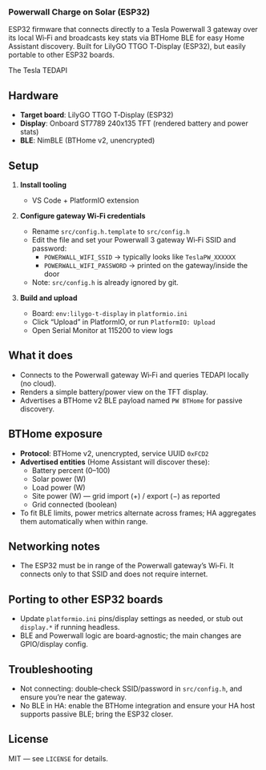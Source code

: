 ### Powerwall Charge on Solar (ESP32)

ESP32 firmware that connects directly to a Tesla Powerwall 3 gateway over its local Wi‑Fi and broadcasts key stats via BTHome BLE for easy Home Assistant discovery. Built for LilyGO TTGO T‑Display (ESP32), but easily portable to other ESP32 boards.

The Tesla TEDAPI 

## Hardware
- **Target board**: LilyGO TTGO T‑Display (ESP32)
- **Display**: Onboard ST7789 240x135 TFT (rendered battery and power stats)
- **BLE**: NimBLE (BTHome v2, unencrypted)

## Setup
1) **Install tooling**
   - VS Code + PlatformIO extension

2) **Configure gateway Wi‑Fi credentials**
   - Rename `src/config.h.template` to `src/config.h`
   - Edit the file and set your Powerwall 3 gateway Wi‑Fi SSID and password:
     - `POWERWALL_WIFI_SSID` → typically looks like `TeslaPW_XXXXXX`
     - `POWERWALL_WIFI_PASSWORD` → printed on the gateway/inside the door
   - Note: `src/config.h` is already ignored by git.

3) **Build and upload**
   - Board: `env:lilygo-t-display` in `platformio.ini`
   - Click “Upload” in PlatformIO, or run `PlatformIO: Upload`
   - Open Serial Monitor at 115200 to view logs

## What it does
- Connects to the Powerwall gateway Wi‑Fi and queries TEDAPI locally (no cloud).
- Renders a simple battery/power view on the TFT display.
- Advertises a BTHome v2 BLE payload named `PW BTHome` for passive discovery.

## BTHome exposure
- **Protocol**: BTHome v2, unencrypted, service UUID `0xFCD2`
- **Advertised entities** (Home Assistant will discover these):
  - Battery percent (0–100)
  - Solar power (W)
  - Load power (W)
  - Site power (W) — grid import (+) / export (−) as reported
  - Grid connected (boolean)
- To fit BLE limits, power metrics alternate across frames; HA aggregates them automatically when within range.

## Networking notes
- The ESP32 must be in range of the Powerwall gateway’s Wi‑Fi. It connects only to that SSID and does not require internet.

## Porting to other ESP32 boards
- Update `platformio.ini` pins/display settings as needed, or stub out `display.*` if running headless.
- BLE and Powerwall logic are board‑agnostic; the main changes are GPIO/display config.

## Troubleshooting
- Not connecting: double‑check SSID/password in `src/config.h`, and ensure you’re near the gateway.
- No BLE in HA: enable the BTHome integration and ensure your HA host supports passive BLE; bring the ESP32 closer.

## License
MIT — see `LICENSE` for details.
